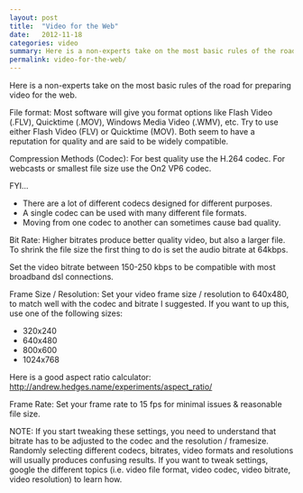 ```yaml
---
layout: post
title:  "Video for the Web"
date:   2012-11-18
categories: video
summary: Here is a non-experts take on the most basic rules of the road for preparing video for the web.
permalink: video-for-the-web/
---
```


Here is a non-experts take on the most basic rules of the road for preparing video for the web.

File format:
Most software will give you format options like Flash Video (.FLV), Quicktime (.MOV), Windows Media Video (.WMV), etc. Try to use either Flash Video (FLV) or Quicktime (MOV). Both seem to have a reputation for quality and are said to be widely compatible.

<!-- more -->

Compression Methods (Codec):
For best quality use the H.264 codec. For webcasts or smallest file size use the On2 VP6 codec.

FYI...
* There are a lot of different codecs designed for different purposes.
* A single codec can be used with many different file formats.
* Moving from one codec to another can sometimes cause bad quality.

Bit Rate:
Higher bitrates produce better quality video, but also a larger file. To shrink the file size the first thing to do is set the audio bitrate at 64kbps.

Set the video bitrate between 150-250 kbps to be compatible with most broadband dsl connections.

Frame Size / Resolution:
Set your video frame size / resolution to 640x480, to match well with the codec and bitrate I suggested. If you want to up this, use one of the following sizes:

* 320x240
* 640x480
* 800x600
* 1024x768

Here is a good aspect ratio calculator: http://andrew.hedges.name/experiments/aspect_ratio/

Frame Rate:
Set your frame rate to 15 fps for minimal issues & reasonable file size.

NOTE:
If you start tweaking these settings, you need to understand that bitrate has to be adjusted to the codec and the resolution / framesize. Randomly selecting different codecs, bitrates, video formats and resolutions will usually produces confusing results. If you want to tweak settings, google the different topics (i.e. video file format, video codec, video bitrate, video resolution) to learn how.